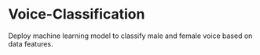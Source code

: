 # Voice-Classification
Deploy machine learning model to classify male and female voice based on data features. 

